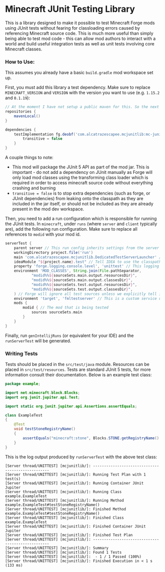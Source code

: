 # Minecraft JUnit Testing Library

This is a library designed to make it possible to test Minecraft Forge mods using JUnit tests without fearing for classloading errors caused by referencing Minecraft source code. This is much more useful than simply being able to test mod code - this can allow mod authors to interact with a world and build useful integration tests as well as unit tests involving core Minecraft classes.

### How to Use:

This assumes you already have a basic `build.gradle` mod workspace set up.

First, you must add this library a test dependency. Make sure to replace `MINECRAFT_VERSION` and `VERSION` with the version you want to use (e.g. `1.15.2` and `0.1.19`):

```groovy
// At the moment I have not setup a public maven for this. So the next best thing is to clone this project and run publishToMavenLocal, include mavenLocal() here, and it will work. todo: maven
repositories {
    mavenLocal()
}

dependencies {
    testImplementation fg.deobf('com.alcatrazescapee.mcjunitlib:mc-junit-lib-MINECRAFT_VERSION:VERSION') {
        transitive = false
    }
}
```

A couple things to note:

- This mod will package the JUnit 5 API as part of the mod jar. This is important - do not add a dependency on JUnit manually as Forge will only load mod classes using the transforming class loader which is required in order to access minecraft source code without everything crashing and burning
- `transitive = false` is to stop extra dependencies (such as forge, or JUnit dependencies) from leaking onto the classpath as they are included in the jar itself, or should not be included as they are already present in the mod dev workspace.

Then, you need to add a run configuration which is responsible for running the JUnit tests. In `minecraft`, under `runs` (where `server` and `client` typically are), add the following run configuration. Make sure to replace all references to `modid` with your mod id.

```groovy
serverTest {
    parent server // This run config inherits settings from the server config
    workingDirectory project.file('run')
    main 'com.alcatrazescapee.mcjunitlib.DedicatedTestServerLauncher' // The main class which launches a customized server which then runs JUnit tests
    ideaModule "${project.name}.test" // Tell IDEA to use the classpath of the test module
    property 'forge.logging.console.level', 'unittest' // This logging level prevents any other server information messages and leaves only the unit test output
    environment 'MOD_CLASSES', String.join(File.pathSeparator,
            "modid%%${sourceSets.main.output.resourcesDir}",
            "modid%%${sourceSets.main.output.classesDir}",
            "modid%%${sourceSets.test.output.resourcesDir}",
            "modid%%${sourceSets.test.output.classesDir}",
    ) // Forge will ignore all test sources unless we explicitly tell it to include them as mod sources
    environment 'target', 'fmltestserver' // This is a custom service used to launch with ModLauncher's transforming class loader
    mods {
        modid { // The mod that is being tested
            sources sourceSets.main
        }
    }
}
```

Finally, run `genIntellijRuns` (or equivalent for your IDE) and the `runServerTest` will be generated.


### Writing Tests

Tests should be placed in the `src/test/java` module. Resources can be placed in `src/test/resources`. Tests are standard JUnit 5 tests, for more information consult their documentation. Below is an example test class:

```java
package example;

import net.minecraft.block.Blocks;
import org.junit.jupiter.api.Test;

import static org.junit.jupiter.api.Assertions.assertEquals;

class ExampleTest
{
    @Test
    void testStoneRegistryName()
    {
        assertEquals("minecraft:stone", Blocks.STONE.getRegistryName().toString());
    }
}
```

This is the log output produced by `runServerTest` with the above test class:

```
[Server thread/UNITTEST] [mcjunitlib/]: --------------------------------------------------
[Server thread/UNITTEST] [mcjunitlib/]: Running Test Plan with 1 test(s)
[Server thread/UNITTEST] [mcjunitlib/]: Running Container JUnit Jupiter
[Server thread/UNITTEST] [mcjunitlib/]: Running Class example.ExampleTest
[Server thread/UNITTEST] [mcjunitlib/]: Running Method example.ExampleTest#testStoneRegistryName()
[Server thread/UNITTEST] [mcjunitlib/]: Finished Method example.ExampleTest#testStoneRegistryName()
[Server thread/UNITTEST] [mcjunitlib/]: Finished Class example.ExampleTest
[Server thread/UNITTEST] [mcjunitlib/]: Finished Container JUnit Jupiter
[Server thread/UNITTEST] [mcjunitlib/]: Finished Test Plan
[Server thread/UNITTEST] [mcjunitlib/]: --------------------------------------------------
[Server thread/UNITTEST] [mcjunitlib/]: Summary
[Server thread/UNITTEST] [mcjunitlib/]: Found 1 Tests
[Server thread/UNITTEST] [mcjunitlib/]:  - 1 / 1 Passed (100%)
[Server thread/UNITTEST] [mcjunitlib/]: Finished Execution in < 1 s (133 ms)
```
